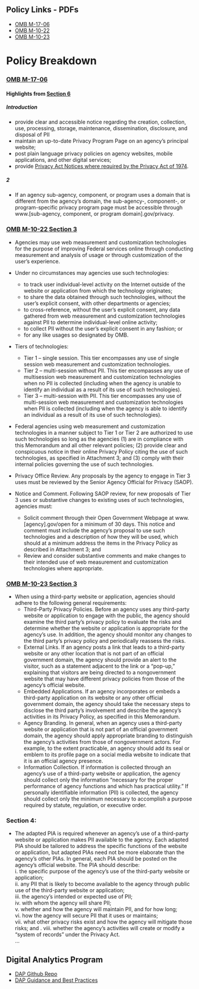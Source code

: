 

## Policy Links - PDFs
* [OMB M-17-06](https://www.whitehouse.gov/sites/whitehouse.gov/files/omb/memoranda/2017/m-17-06.pdf)
* [OMB M-10-22](https://obamawhitehouse.archives.gov/sites/default/files/omb/assets/memoranda_2010/m10-22.pdf)
* [OMB M-10-23](https://obamawhitehouse.archives.gov/sites/default/files/omb/assets/memoranda_2010/m10-23.pdf)

# Policy Breakdown 

### [OMB M-17-06](https://policy.cio.gov/web-policy/protect-privacy/)

#### Highlights from [Section 6](https://policy.cio.gov/web-policy/protect-privacy/#a-privacy-program-page) 

##### _Introduction_

* provide clear and accessible notice regarding the creation, collection, use, processing, storage,
maintenance, dissemination, disclosure, and disposal of PII
* maintain an up-to-date Privacy Program Page on an agency’s principal website; 
* post plain language privacy policies on agency websites, mobile applications, and other digital services; 
* provide [Privacy Act Notices where required by the Privacy Act of 1974](https://docs.google.com/a/gsa.gov/document/d/1CcVLPNNra1WCGqHewK2ojQ_ysHcGxmJ1IlsCo9pAiSU/edit?usp=drive_web).

##### _2_ 

*  If an agency sub-agency, component, or program uses a domain that is different from the agency’s domain, the sub-agency-, component-, or program-specific privacy program page must be accessible through www.[sub-agency, component, or program domain].gov/privacy.


### [OMB M-10-22 Section 3](https://obamawhitehouse.archives.gov/sites/default/files/omb/assets/memoranda_2010/m10-22.pdf)

*  Agencies may use web measurement and customization technologies for the purpose of improving Federal services online through conducting measurement and analysis of usage or through customization of the user’s experience.
* Under no circumstances may agencies use such technologies:
  * to track user individual-level activity on the Internet outside of the website or application from which the technology originates;
  * to share the data obtained through such technologies, without the user’s explicit consent, with other departments or agencies;
  * to cross-reference, without the user’s explicit consent, any data gathered from web measurement and customization technologies against PII to determine individual-level online activity;  
  * to collect PII without the user’s explicit consent in any fashion; or   
  * for any like usages so designated by OMB.  
  
* Tiers of technologies:

  * Tier 1 – single session. This tier encompasses any use of single session web measurement and customization technologies.
  * Tier 2 – multi-session without PII. This tier encompasses any use of multisession web measurement and customization technologies when no PII is collected (including when the agency is unable to identify an individual as a result
of its use of such technologies).
  * Tier 3 – multi-session with PII. This tier encompasses any use of multi-session web measurement and customization technologies when PII is collected (including when the agency is able to identify an individual as a result of its use of such technologies). 

* Federal agencies using web measurement and customization technologies in a manner subject to Tier 1 or Tier 2 are authorized to use such technologies so long as the agencies (1) are in compliance with this Memorandum and all other relevant policies; (2) provide clear and conspicuous notice in their online Privacy Policy citing the use of such technologies, as specified in Attachment 3; and (3) comply
with their internal policies governing the use of such technologies.
* Privacy Office Review. Any proposals by the agency to engage in Tier 3 uses must be reviewed by the Senior Agency Official for Privacy (SAOP).

* Notice and Comment. Following SAOP review, for new proposals of Tier 3 uses or substantive changes to existing uses of such technologies, agencies must: 
  * Solicit comment through their Open Government Webpage at www.[agency].gov/open for a minimum of 30 days. This notice and comment
must include the agency’s proposal to use such technologies and a description of how they will be used, which should at a minimum address the items in the Privacy Policy as described in Attachment 3; and
  * Review and consider substantive comments and make changes to their intended use of web measurement and customization technologies where appropriate. 

### [OMB M-10-23 Section 3](https://obamawhitehouse.archives.gov/sites/default/files/omb/assets/memoranda_2010/m10-23.pdf)

* When using a third-party website or application, agencies should adhere to the following
general requirements:
  * Third-Party Privacy Policies. Before an agency uses any third-party website or application to engage with the public, the agency should examine the third party’s privacy policy to evaluate the risks and determine whether the website or application
is appropriate for the agency’s use. In addition, the agency should monitor any changes to the third party’s privacy policy and periodically reassess the risks.
  * External Links. If an agency posts a link that leads to a third-party website or any other location that is not part of an official government domain, the agency should provide an alert to the visitor, such as a statement adjacent to the link or a “pop-up,”
explaining that visitors are being directed to a nongovernment website that may have different privacy policies from those of the agency’s official website.
  * Embedded Applications. If an agency incorporates or embeds a third-party application on its website or any other official government domain, the agency should take the necessary steps to disclose the third party’s involvement and describe the agency’s activities in its Privacy Policy, as specified in this Memorandum. 
  * Agency Branding. In general, when an agency uses a third-party website or application that is not part of an official government domain, the agency should apply appropriate branding to distinguish the agency’s activities from those of
nongovernment actors. For example, to the extent practicable, an agency should add its seal or emblem to its profile page on a social media website to indicate that it is an official agency presence.
  * Information Collection. If information is collected through an agency’s use of a third-party website or application, the agency should collect only the information “necessary for the proper performance of agency functions and which has practical utility.” If personally identifiable information (PII) is collected, the agency should collect only the minimum necessary to accomplish a purpose required by statute, regulation, or executive order.

### Section 4:

* The adapted PIA is required whenever an agency’s use of a third-party website or application makes PII available to the agency. Each adapted PIA should be tailored to address the specific functions of the website or application, but adapted PIAs need not be more elaborate than the agency’s other PIAs. In general, each PIA should be posted on the agency’s official website.
The PIA should describe:  
i. the specific purpose of the agency’s use of the third-party website or
application;  
ii. any PII that is likely to become available to the agency through public use
of the third-party website or application;  
iii. the agency’s intended or expected use of PII;  
iv. with whom the agency will share PII;   
v. whether and how the agency will maintain PII, and for how long;  
vi. how the agency will secure PII that it uses or maintains;  
vii. what other privacy risks exist and how the agency will mitigate those
risks; and . 
viii. whether the agency’s activities will create or modify a “system of records”
under the Privacy Act.  
...

## Digital Analytics Program
* [DAP Github Repo](https://github.com/18F/analytics.usa.gov)
* [DAP Guidance and Best Practices](https://www.digitalgov.gov/services/dap/dap-digital-metrics-guidance-and-best-practices/)



